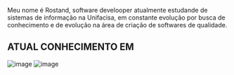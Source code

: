 Meu nome é Rostand, software develooper atualmente estudande de sistemas de informação na Unifacisa, em constante evolução por busca de conhecimento e de evolução na área de criação de softwares de qualidade.

ATUAL CONHECIMENTO EM
----------------------------
![image](https://github.com/user-attachments/assets/1908d8cb-88ad-431c-8e5a-90aab290754e) ![image](https://github.com/user-attachments/assets/2c4a80da-c42d-4fd8-a3df-f4989904dbf8)






